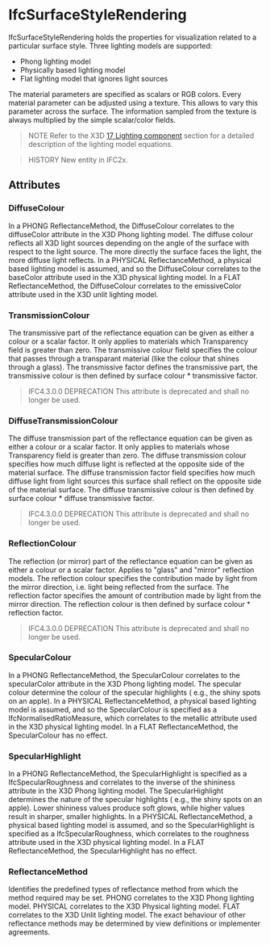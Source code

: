 # IfcSurfaceStyleRendering

IfcSurfaceStyleRendering holds the properties for visualization related to a particular surface style. Three lighting models are supported:

- Phong lighting model
- Physically based lighting model
- Flat lighting model that ignores light sources

The material parameters are specified as scalars or RGB colors. Every material parameter can be adjusted using a texture. This allows to vary this parameter across the surface. The information sampled from the texture is always multiplied by the simple scalar/color fields.

> NOTE Refer to the X3D [17 Lighting component](https://www.web3d.org/specifications/X3Dv4Draft/ISO-IEC19775-1v4-CD/Part01/components/lighting.html) section for a detailed description of the lighting model equations.

> HISTORY  New entity in IFC2x.

## Attributes

### DiffuseColour
In a PHONG ReflectanceMethod, the DiffuseColour correlates to the diffuseColor attribute in the X3D Phong lighting model. The diffuse colour reflects all X3D light sources depending on the angle of the surface with respect to the light source. The more directly the surface faces the light, the more diffuse light reflects. In a PHYSICAL ReflectanceMethod, a physical based lighting model is assumed, and so the DiffuseColour correlates to the baseColor attribute used in the X3D physical lighting model. In a FLAT ReflectanceMethod, the DiffuseColour correlates to the emissiveColor attribute used in the X3D unlit lighting model.

### TransmissionColour
The transmissive part of the reflectance equation can be given as either a colour or a scalar factor. It only applies to materials which Transparency field is greater than zero.
The transmissive colour field specifies the colour that passes through a transparant material (like the colour that shines through a glass).
The transmissive factor defines the transmissive part, the transmissive colour is then defined by surface colour \* transmissive factor.

> IFC4.3.0.0 DEPRECATION This attribute is deprecated and shall no longer be used.

### DiffuseTransmissionColour
The diffuse transmission part of the reflectance equation can be given as either a colour or a scalar factor. It only applies to materials whose Transparency field is greater than zero.
The diffuse transmission colour specifies how much diffuse light is reflected at the opposite side of the material surface.
The diffuse transmission factor field specifies how much diffuse light from light sources this surface shall reflect on the opposite side of the material surface. The diffuse transmissive colour is then defined by surface colour \* diffuse transmissive factor.

> IFC4.3.0.0 DEPRECATION This attribute is deprecated and shall no longer be used.

### ReflectionColour
The reflection (or mirror) part of the reflectance equation can be given as either a colour or a scalar factor. Applies to "glass" and "mirror" reflection models.
The reflection colour specifies the contribution made by light from the mirror direction, i.e. light being reflected from the surface.
The reflection factor specifies the amount of contribution made by light from the mirror direction. The reflection colour is then defined by surface colour \* reflection factor.

> IFC4.3.0.0 DEPRECATION This attribute is deprecated and shall no longer be used.

### SpecularColour
In a PHONG ReflectanceMethod, the SpecularColour correlates to the specularColor attribute in the X3D Phong lighting model. The specular colour determine the colour of the specular highlights ( e.g., the shiny spots on an apple). In a PHYSICAL ReflectanceMethod, a physical based lighting model is assumed, and so the SpecularColour is specified as a IfcNormalisedRatioMeasure, which correlates to the metallic attribute used in the X3D physical lighting model. In a FLAT ReflectanceMethod, the SpecularColour has no effect.

### SpecularHighlight
In a PHONG ReflectanceMethod, the SpecularHighlight is specified as a IfcSpecularRoughness and correlates to the inverse of the shininess attribute in the X3D Phong lighting model. The SpecularHighlight determines the nature of the specular highlights ( e.g., the shiny spots on an apple). Lower shininess values produce soft glows, while higher values result in sharper, smaller highlights. In a PHYSICAL ReflectanceMethod, a physical based lighting model is assumed, and so the SpecularHighlight is specified as a IfcSpecularRoughness, which correlates to the roughness attribute used in the X3D physical lighting model. In a FLAT ReflectanceMethod, the SpecularHighlight has no effect.

### ReflectanceMethod
Identifies the predefined types of reflectance method from which the method required may be set. PHONG correlates to the X3D Phong lighting model. PHYSICAL correlates to the X3D Physical lighting model. FLAT correlates to the X3D Unlit lighting model. The exact behaviour of other reflectance methods may be determined by view definitions or implementer agreements.
